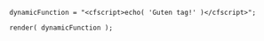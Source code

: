```luceescript+trycf
dynamicFunction = "<cfscript>echo( 'Guten tag!' )</cfscript>";

render( dynamicFunction );
```
